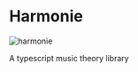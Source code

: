 # Harmonie

![harmonie](https://circleci.com/gh/davidfloegel/harmonie.svg?style=svg)

A typescript music theory library
